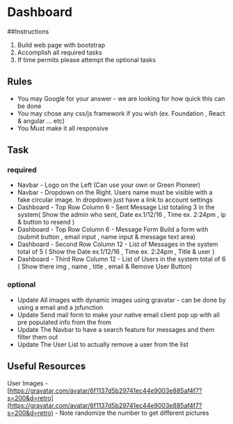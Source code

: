 # Dashboard

##Instructions

1. Build web page with bootstrap
2. Accomplish all  required tasks
3. If time permits please attempt the optional tasks

## Rules
* You may Google for your answer - we are looking for how quick this can be done
* You may chose any css/js framework if you wish (ex. Foundation , React & angular ... etc)
* You Must make it all responsive

## Task
	
### required

* Navbar - Logo on the Left (Can use your own or Green Pioneer)
* Navbar - Dropdown on the Right. Users name must be visible with a fake circular image. In dropdown just have a link to account settings
* Dashboard - Top Row Column 6 - Sent Message List totaling 3 in the system( Show the admin who sent,  Date ex.1/12/16 , Time ex. 2:24pm , ip & button to resend )
* Dashboard - Top Row Column 6 - Message Form Build a form with (submit button , email input , name input & message text area)
* Dashboard - Second Row Column 12 - List of Messages in the system total of 5 ( Show the Date ex.1/12/16 , Time ex. 2:24pm , Title & user )
* Dashboard - Third Row Column 12 - List of Users in the system total of 6 ( Show there img , name , title , email & Remove User Button)

### optional

* Update All images with dynamic images using gravatar - can be done by using a email and a jsfunction 
* Update Send mail form to make your native email client pop up with all pre populated info from the from
* Update The Navbar to have a search feature for messages and them filter them out
* Update The User List to actually remove a user from the list


## Useful Resources

User Images - [https://gravatar.com/avatar/6f1137d5b29741ec44e9003e885af4f7?s=200&d=retro](https://gravatar.com/avatar/6f1137d5b29741ec44e9003e885af4f7?s=200&d=retro)  - Note randomize the number to get different pictures
